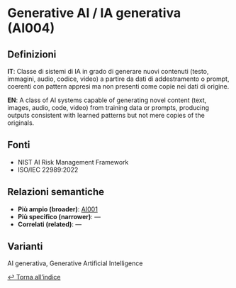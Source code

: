 # Generative AI / IA generativa (AI004)

## Definizioni
**IT**: Classe di sistemi di IA in grado di generare nuovi contenuti (testo, immagini, audio, codice, video) a partire da dati di addestramento o prompt, coerenti con pattern appresi ma non presenti come copie nei dati di origine.

**EN**: A class of AI systems capable of generating novel content (text, images, audio, code, video) from training data or prompts, producing outputs consistent with learned patterns but not mere copies of the originals.

## Fonti
- NIST AI Risk Management Framework
- ISO/IEC 22989:2022

## Relazioni semantiche
- **Più ampio (broader)**: [AI001](./AI001.md)
- **Più specifico (narrower)**: —
- **Correlati (related)**: —

## Varianti
AI generativa, Generative Artificial Intelligence

[↩ Torna all’indice](./index.md)